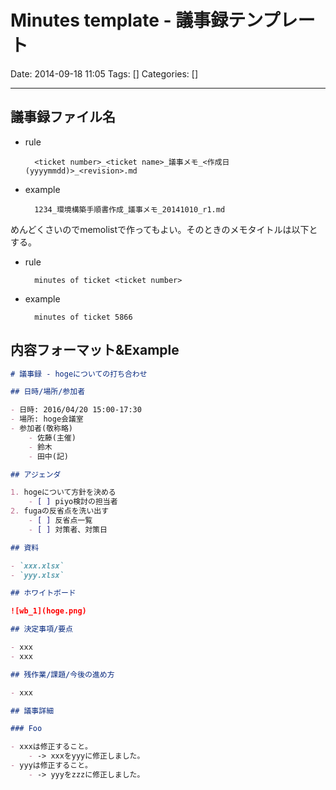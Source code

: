 # Minutes template - 議事録テンプレート

Date: 2014-09-18 11:05
Tags: []
Categories: []

---

## 議事録ファイル名

- rule

        <ticket number>_<ticket name>_議事メモ_<作成日(yyyymmdd)>_<revision>.md

- example

        1234_環境構築手順書作成_議事メモ_20141010_r1.md

めんどくさいのでmemolistで作ってもよい。そのときのメモタイトルは以下とする。

- rule

        minutes of ticket <ticket number>

- example

        minutes of ticket 5866

## 内容フォーマット&Example

```markdown
# 議事録 - hogeについての打ち合わせ

## 日時/場所/参加者

- 日時: 2016/04/20 15:00-17:30
- 場所: hoge会議室
- 参加者(敬称略)
    - 佐藤(主催)
    - 鈴木
    - 田中(記)

## アジェンダ

1. hogeについて方針を決める
    - [ ] piyo検討の担当者
2. fugaの反省点を洗い出す
    - [ ] 反省点一覧
    - [ ] 対策者、対策日

## 資料

- `xxx.xlsx`
- `yyy.xlsx`

## ホワイトボード

![wb_1](hoge.png)

## 決定事項/要点

- xxx
- xxx

## 残作業/課題/今後の進め方

- xxx

## 議事詳細

### Foo

- xxxは修正すること。
    - -> xxxをyyyに修正しました。
- yyyは修正すること。
    - -> yyyをzzzに修正しました。
```

